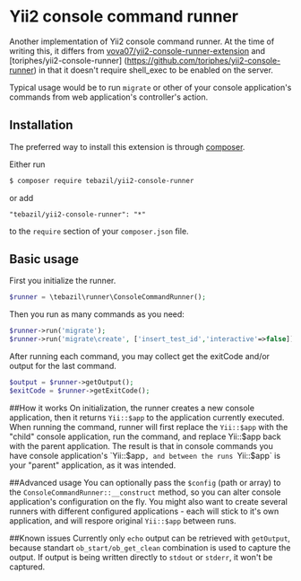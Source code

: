 # Yii2 console command runner

Another implementation of Yii2 console command runner. At the time of writing this, it differs from
[vova07/yii2-console-runner-extension](https://github.com/vova07/yii2-console-runner-extension) and [toriphes/yii2-console-runner] (https://github.com/toriphes/yii2-console-runner) in that it doesn't require shell_exec to be enabled on the server.

Typical usage would be to run `migrate` or other of your console application's commands from web application's controller's action.

## Installation

The preferred way to install this extension is through [composer](http://getcomposer.org/download/).

Either run

```bash
$ composer require tebazil/yii2-console-runner
```

or add

```
"tebazil/yii2-console-runner": "*"
```

to the `require` section of your `composer.json` file.

## Basic usage

First you initialize the runner.

```php
$runner = \tebazil\runner\ConsoleCommandRunner();
```

Then you run as many commands as you need:

```php
$runner->run('migrate');
$runner->run('migrate\create', ['insert_test_id','interactive'=>false]);
```

After running each command, you may collect get the exitCode and/or output for the last command.

```php
$output = $runner->getOutput();
$exitCode = $runner->getExitCode();
```

##How it works
On initialization, the runner creates a new console application, then it returns `Yii::$app` to the application currently executed. When running the command, runner will first replace the `Yii::$app` with the "child" console application, run the command, and replace Yii::$app back with the parent application.
The result is that in console commands you have console application's `Yii::$app`, and between the runs `Yii::$app` is your "parent" application, as it was intended.

##Advanced usage
You can optionally pass the `$config` (path or array) to the `ConsoleCommandRunner::__construct` method, so you can alter console application's configuration on the fly. You might also want to create several runners with different configured applications - each will stick to it's own application, and will respore original `Yii::$app` between runs.

##Known issues
Currently only `echo` output can be retrieved with `getOutput`, because standart `ob_start/ob_get_clean` combination is used to capture the output. If output is being written directly to `stdout` or `stderr`, it won't be captured.